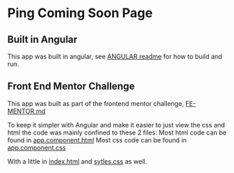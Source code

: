 # Ping Coming Soon Page

## Built in Angular
This app was built in angular, see [ANGULAR readme](ANGULAR.md) for how to build and run.

## Front End Mentor Challenge
This app was built as part of the frontend mentor challenge, [FE-MENTOR.md](FE-MENTOR.md)

To keep it simpler with Angular and make it easier to just view the css and html the code was mainly confined to these 2 files:
Most html code can be found in [app.component.html](src/app/app.component.html)
Most css code can be found in [app.component.css](src/app/app.component.css)

With a little in [index.html](src/index.html) and [sytles.css](src/styles.css) as well.

